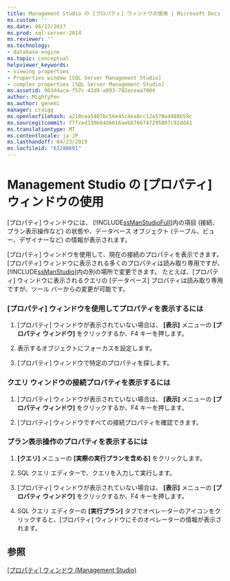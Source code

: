 ```yaml
---
title: Management Studio の [プロパティ] ウィンドウの使用 | Microsoft Docs
ms.custom: ''
ms.date: 06/13/2017
ms.prod: sql-server-2014
ms.reviewer: ''
ms.technology:
- database-engine
ms.topic: conceptual
helpviewer_keywords:
- viewing properties
- Properties window [SQL Server Management Studio]
- complex properties [SQL Server Management Studio]
ms.assetid: 903d4aca-f57c-43d9-a893-702eceaa7004
author: MightyPen
ms.author: genemi
manager: craigg
ms.openlocfilehash: a210cea5407bc56e45c4ea8cc12a578ed488b59c
ms.sourcegitcommit: f7fced330b64d6616aeb8766747295807c92dd41
ms.translationtype: MT
ms.contentlocale: ja-JP
ms.lasthandoff: 04/23/2019
ms.locfileid: "63280691"
---
```

# <a name="use-the-properties-window-in-management-studio"></a>Management Studio の [プロパティ] ウィンドウの使用
  [プロパティ] ウィンドウには、 [!INCLUDE[ssManStudioFull](../../includes/ssmanstudiofull-md.md)]内の項目 (接続、プラン表示操作など) の状態や、データベース オブジェクト (テーブル、ビュー、デザイナーなど) の情報が表示されます。  
  
 [プロパティ] ウィンドウを使用して、現在の接続のプロパティを表示できます。 [プロパティ] ウィンドウに表示される多くのプロパティは読み取り専用ですが、 [!INCLUDE[ssManStudio](../../includes/ssmanstudio-md.md)]内の別の場所で変更できます。 たとえば、[プロパティ] ウィンドウに表示されるクエリの [データベース] プロパティは読み取り専用ですが、ツール バーからの変更が可能です。  
  
### <a name="to-view-properties-using-the-properties-window"></a>[プロパティ] ウィンドウを使用してプロパティを表示するには  
  
1.  [プロパティ] ウィンドウが表示されていない場合は、 **[表示]** メニューの **[プロパティ ウィンドウ]** をクリックするか、F4 キーを押します。  
  
2.  表示するオブジェクトにフォーカスを設定します。  
  
3.  [プロパティ] ウィンドウで特定のプロパティを探します。  
  
### <a name="to-view-connection-properties-of-a-query-window"></a>クエリ ウィンドウの接続プロパティを表示するには  
  
1.  [プロパティ] ウィンドウが表示されていない場合は、 **[表示]** メニューの **[プロパティ ウィンドウ]** をクリックするか、F4 キーを押します。  
  
2.  [プロパティ] ウィンドウですべての接続プロパティを確認できます。  
  
### <a name="to-view-the-properties-of-a-showplan-operator"></a>プラン表示操作のプロパティを表示するには  
  
1.  **[クエリ]** メニューの **[実際の実行プランを含める]** をクリックします。  
  
2.  SQL クエリ エディターで、クエリを入力して実行します。  
  
3.  [プロパティ] ウィンドウが表示されていない場合は、 **[表示]** メニューの **[プロパティ ウィンドウ]** をクリックするか、F4 キーを押します。  
  
4.  SQL クエリ エディターの **[実行プラン]** タブでオペレーターのアイコンをクリックすると、[プロパティ] ウィンドウにそのオペレーターの情報が表示されます。  
  
## <a name="see-also"></a>参照  
 [[プロパティ] ウィンドウ &#40;Management Studio&#41;](../../ssms/properties-window-management-studio.md)  
  
  
